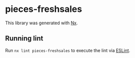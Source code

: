 # pieces-freshsales

This library was generated with [Nx](https://nx.dev).

## Running lint

Run `nx lint pieces-freshsales` to execute the lint via [ESLint](https://eslint.org/).

